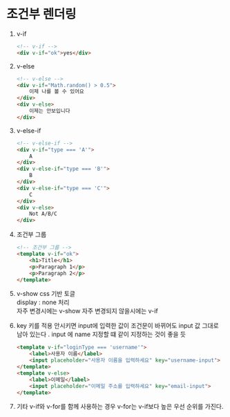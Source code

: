 # 조건부 렌더링
1. v-if
    ```html
    <!-- v-if -->
    <div v-if="ok">yes</div>
    ```
2. v-else 
    ```html
    <!-- v-else -->
    <div v-if="Math.random() > 0.5">
        이제 나를 볼 수 있어요
    </div>
    <div v-else>
        이제는 안보입니다
    </div>
    ```
3. v-else-if
    ```html
    <!-- v-else-if -->
    <div v-if="type === 'A'">
        A
    </div>
    <div v-else-if="type === 'B'">
        B
    </div>
    <div v-else-if="type === 'C'">
        C
    </div>
    <div v-else>
        Not A/B/C
    </div>
    ```
4. 조건부 그룹
    ```html
    <!-- 조건부 그룹 -->
    <template v-if="ok">
        <h1>Title</h1>
        <p>Paragraph 1</p>
        <p>Paragraph 2</p>
    </template>
    ```
5. v-show
    css 기반 토글   
    display : none 처리     
    자주 변경시에는 v-show 
    자주 변경되지 않을시에는 v-if 

6. key 
    키를 적용 안시키면 input에 입력한 값이 조건문이 바뀌어도 input 값 그대로 남아 있는다 .
    input 에 name 지정할 떄 같이 지정하는 것이 좋을 듯
    ```html
    <template v-if="loginType === 'username'">
        <label>사용자 이름</label>
        <input placeholder="사용자 이름을 입력하세요" key="username-input">
    </template>
    <template v-else>
        <label>이메일</label>
        <input placeholder="이메일 주소를 입력하세요" key="email-input">
    </template>
    ```

7. 기타 
    v-if와 v-for를 함께 사용하는 경우 v-for는 v-if보다 높은 우선 순위를 가진다.


